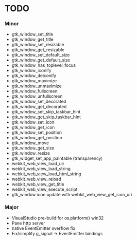 # TODO

### Minor

  * gtk_window_set_title
  * gtk_window_get_title
  * gtk_window_set_resizable
  * gtk_window_get_resizable
  * gtk_window_set_default_size
  * gtk_window_get_default_size
  * gtk_window_has_toplevel_focus
  * gtk_window_iconify
  * gtk_window_deiconify
  * gtk_window_maximize
  * gtk_window_unmaximize
  * gtk_window_fullscreen
  * gtk_window_unfullscreen
  * gtk_window_set_decorated
  * gtk_window_get_decorated
  * gtk_window_set_skip_taskbar_hint
  * gtk_window_get_skip_taskbar_hint
  * gtk_window_set_icon
  * gtk_window_get_icon
  * gtk_window_set_position
  * gtk_window_get_position
  * gtk_window_move
  * gtk_window_get_size
  * gtk_window_resize
  * gtk_widget_set_app_paintable (transparency)
  * webkit_web_view_load_uri
  * webkit_web_view_load_string
  * webkit_web_view_load_html_string
  * webkit_web_view_reload
  * webkit_web_view_get_title
  * webkit_web_view_execute_script
  * gtk_window icon update with webkit_web_view_get_icon_uri

### Major

  * VisualStudio pre-build for os.platform() win32
  * Pane http server
  * native EventEmitter overflow fix
  * Fix/simplify g_signal -> EventEmitter bindings
